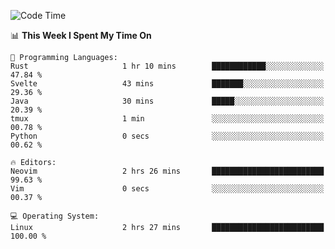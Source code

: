 <!-- [![Top Langs](https://github-readme-stats.vercel.app/api/top-langs/?username=gagahsyuja&theme=dracula&hide_border=true&border_radius=7)](https://github.com/anuraghazra/github-readme-stats) -->

<!--START_SECTION:waka-->
![Code Time](http://img.shields.io/badge/Code%20Time-396%20hrs%206%20mins-blue)

📊 **This Week I Spent My Time On** 

```text
💬 Programming Languages: 
Rust                     1 hr 10 mins        ████████████░░░░░░░░░░░░░   47.84 % 
Svelte                   43 mins             ███████░░░░░░░░░░░░░░░░░░   29.36 % 
Java                     30 mins             █████░░░░░░░░░░░░░░░░░░░░   20.39 % 
tmux                     1 min               ░░░░░░░░░░░░░░░░░░░░░░░░░   00.78 % 
Python                   0 secs              ░░░░░░░░░░░░░░░░░░░░░░░░░   00.62 % 

🔥 Editors: 
Neovim                   2 hrs 26 mins       █████████████████████████   99.63 % 
Vim                      0 secs              ░░░░░░░░░░░░░░░░░░░░░░░░░   00.37 % 

💻 Operating System: 
Linux                    2 hrs 27 mins       █████████████████████████   100.00 % 
```


<!--END_SECTION:waka-->
